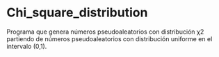 # Chi_square_distribution
Programa que genera números pseudoaleatorios con distribución χ2  partiendo de números pseudoaleatorios con distribución uniforme en el intervalo (0,1). 
